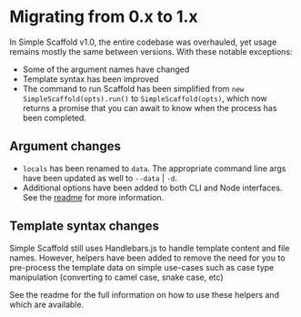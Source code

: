 # Migrating from 0.x to 1.x

In Simple Scaffold v1.0, the entire codebase was overhauled, yet usage remains mostly the same
between versions. With these notable exceptions:

- Some of the argument names have changed
- Template syntax has been improved
- The command to run Scaffold has been simplified from `new SimpleScaffold(opts).run()` to
  `SimpleScaffold(opts)`, which now returns a promise that you can await to know when the process
  has been completed.

## Argument changes

- `locals` has been renamed to `data`. The appropriate command line args have been updated as well
  to `--data` | `-d`.
- Additional options have been added to both CLI and Node interfaces. See the [readme](/README.md)
  for more information.

## Template syntax changes

Simple Scaffold still uses Handlebars.js to handle template content and file names. However, helpers
have been added to remove the need for you to pre-process the template data on simple use-cases such
as case type manipulation (converting to camel case, snake case, etc)

See the readme for the full information on how to use these helpers and which are available.
